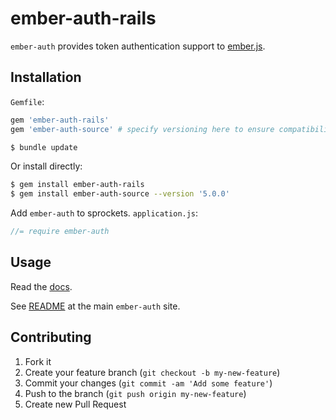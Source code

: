 # ember-auth-rails

`ember-auth` provides token authentication support to
[ember.js](http://emberjs.com/).

## Installation

`Gemfile`:

```ruby
gem 'ember-auth-rails'
gem 'ember-auth-source' # specify versioning here to ensure compatibility
```

```sh
$ bundle update
```

Or install directly:

```sh
$ gem install ember-auth-rails
$ gem install ember-auth-source --version '5.0.0'
```

Add `ember-auth` to sprockets. `application.js`:

```javascript
//= require ember-auth
```

## Usage

Read the [docs](http://ember-auth.herokuapp.com).

See [README](https://github.com/heartsentwined/ember-auth) at the main
`ember-auth` site.

## Contributing

1. Fork it
2. Create your feature branch (`git checkout -b my-new-feature`)
3. Commit your changes (`git commit -am 'Add some feature'`)
4. Push to the branch (`git push origin my-new-feature`)
5. Create new Pull Request
